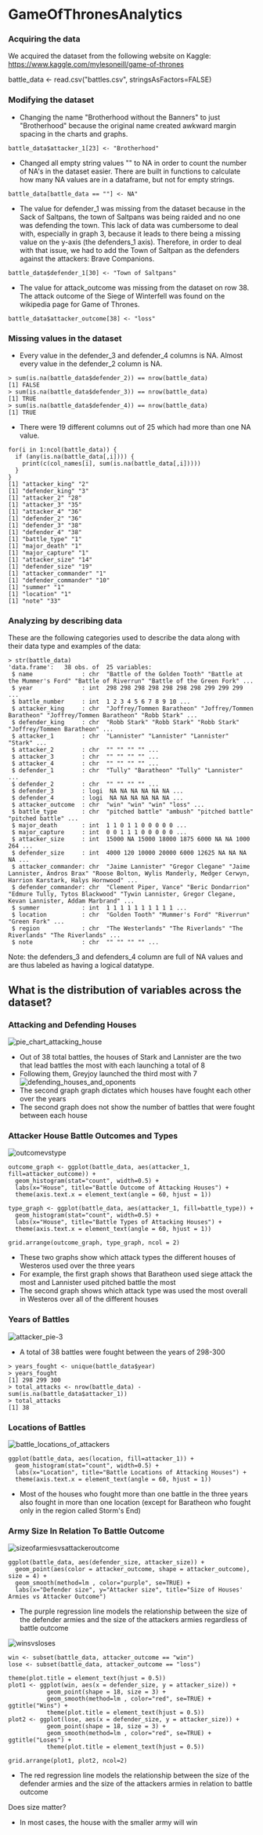# GameOfThronesAnalytics

### Acquiring the data
We acquired the dataset from the following website on Kaggle: https://www.kaggle.com/mylesoneill/game-of-thrones

battle_data <- read.csv("battles.csv", stringsAsFactors=FALSE)

### Modifying the dataset
* Changing the name "Brotherhood without the Banners" to just "Brotherhood" because the original name created awkward margin spacing in the charts and graphs. 
```{r }
battle_data$attacker_1[23] <- "Brotherhood"
```

* Changed all empty string values "" to NA in order to count the number of NA's in the dataset easier. There are built in functions to calculate how many NA values are in a dataframe, but not for empty strings. 
```{r }
battle_data[battle_data == ""] <- NA"
```

* The value for defender_1 was missing from the dataset because in the Sack of Saltpans, the town of Saltpans was being raided and no one was defending the town. This lack of data was cumbersome to deal with, especially in graph 3, because it leads to there being a missing value on the y-axis (the defenders_1 axis). Therefore, in order to deal with that issue, we had to add the Town of Saltpan as the defenders against the attackers: Brave Companions. 
```{r }
battle_data$defender_1[30] <- "Town of Saltpans"
```

* The value for attack_outcome was missing from the dataset on row 38. The attack outcome of the Siege of Winterfell was found on the wikipedia page for Game of Thrones. 
```{r }
battle_data$attacker_outcome[38] <- "loss"
```
 
### Missing values in the dataset
* Every value in the defender_3 and defender_4 columns is NA. Almost every value in the defender_2 column is NA. 
```{r}
> sum(is.na(battle_data$defender_2)) == nrow(battle_data)
[1] FALSE
> sum(is.na(battle_data$defender_3)) == nrow(battle_data)
[1] TRUE
> sum(is.na(battle_data$defender_4)) == nrow(battle_data)
[1] TRUE
```
* There were 19 different columns out of 25 which had more than one NA value. 
```{r}
for(i in 1:ncol(battle_data)) {
  if (any(is.na(battle_data[,i]))) {
    print(c(col_names[i], sum(is.na(battle_data[,i]))))
  }
}
[1] "attacker_king" "2"            
[1] "defender_king" "3"            
[1] "attacker_2" "28"        
[1] "attacker_3" "35"        
[1] "attacker_4" "36"        
[1] "defender_2" "36"        
[1] "defender_3" "38"        
[1] "defender_4" "38"        
[1] "battle_type" "1"          
[1] "major_death" "1"          
[1] "major_capture" "1"            
[1] "attacker_size" "14"           
[1] "defender_size" "19"           
[1] "attacker_commander" "1"                 
[1] "defender_commander" "10"                
[1] "summer" "1"     
[1] "location" "1"       
[1] "note" "33"  
```

### Analyzing by describing data 

These are the following categories used to describe the data along with their data type and examples of the data: 
```{r}
> str(battle_data)
'data.frame':	38 obs. of  25 variables:
 $ name              : chr  "Battle of the Golden Tooth" "Battle at the Mummer's Ford" "Battle of Riverrun" "Battle of the Green Fork" ...
 $ year              : int  298 298 298 298 298 298 298 299 299 299 ...
 $ battle_number     : int  1 2 3 4 5 6 7 8 9 10 ...
 $ attacker_king     : chr  "Joffrey/Tommen Baratheon" "Joffrey/Tommen Baratheon" "Joffrey/Tommen Baratheon" "Robb Stark" ...
 $ defender_king     : chr  "Robb Stark" "Robb Stark" "Robb Stark" "Joffrey/Tommen Baratheon" ...
 $ attacker_1        : chr  "Lannister" "Lannister" "Lannister" "Stark" ...
 $ attacker_2        : chr  "" "" "" "" ...
 $ attacker_3        : chr  "" "" "" "" ...
 $ attacker_4        : chr  "" "" "" "" ...
 $ defender_1        : chr  "Tully" "Baratheon" "Tully" "Lannister" ...
 $ defender_2        : chr  "" "" "" "" ...
 $ defender_3        : logi  NA NA NA NA NA NA ...
 $ defender_4        : logi  NA NA NA NA NA NA ...
 $ attacker_outcome  : chr  "win" "win" "win" "loss" ...
 $ battle_type       : chr  "pitched battle" "ambush" "pitched battle" "pitched battle" ...
 $ major_death       : int  1 1 0 1 1 0 0 0 0 0 ...
 $ major_capture     : int  0 0 1 1 1 0 0 0 0 0 ...
 $ attacker_size     : int  15000 NA 15000 18000 1875 6000 NA NA 1000 264 ...
 $ defender_size     : int  4000 120 10000 20000 6000 12625 NA NA NA NA ...
 $ attacker_commander: chr  "Jaime Lannister" "Gregor Clegane" "Jaime Lannister, Andros Brax" "Roose Bolton, Wylis Manderly, Medger Cerwyn, Harrion Karstark, Halys Hornwood" ...
 $ defender_commander: chr  "Clement Piper, Vance" "Beric Dondarrion" "Edmure Tully, Tytos Blackwood" "Tywin Lannister, Gregor Clegane, Kevan Lannister, Addam Marbrand" ...
 $ summer            : int  1 1 1 1 1 1 1 1 1 1 ...
 $ location          : chr  "Golden Tooth" "Mummer's Ford" "Riverrun" "Green Fork" ...
 $ region            : chr  "The Westerlands" "The Riverlands" "The Riverlands" "The Riverlands" ...
 $ note              : chr  "" "" "" "" ...
 ```
 
 Note: the defenders_3 and defenders_4 column are full of NA values and are thus labeled as having a logical datatype. 
 
 ## What is the distribution of variables across the dataset?

### Attacking and Defending Houses
![pie_chart_attacking_house](https://user-images.githubusercontent.com/8938974/42578080-c96740a4-84f3-11e8-9882-51eccbbb7a1d.png)
* Out of 38 total battles, the houses of Stark and Lannister are the two that lead battles the most with each launching a total of 8
* Following them, Greyjoy launched the third most with 7
![defending_houses_and_oponents](https://user-images.githubusercontent.com/8938974/43089964-133fd770-8e74-11e8-924e-2177ccddb036.jpeg)
* The second graph graph dictates which houses have fought each other over the years 
* The second graph does not show the number of battles that were fought between each house

### Attacker House Battle Outcomes and Types
![outcomevstype](https://user-images.githubusercontent.com/8938974/43089100-d5e4667c-8e71-11e8-83a6-66702974c8c7.jpeg)
```{r } 
outcome_graph <- ggplot(battle_data, aes(attacker_1, fill=attacker_outcome)) +
  geom_histogram(stat="count", width=0.5) +
  labs(x="House", title="Battle Outcome of Attacking Houses") +
  theme(axis.text.x = element_text(angle = 60, hjust = 1))

type_graph <- ggplot(battle_data, aes(attacker_1, fill=battle_type)) +
  geom_histogram(stat="count", width=0.5) +
  labs(x="House", title="Battle Types of Attacking Houses") +
  theme(axis.text.x = element_text(angle = 60, hjust = 1))

grid.arrange(outcome_graph, type_graph, ncol = 2)
```

* These two graphs show which attack types the different houses of Westeros used over the three years
* For example, the first graph shows that Baratheon used siege attack the most and Lannister used pitched battle the most
* The second graph shows which attack type was used the most overall in Westeros over all of the different houses

### Years of Battles
![attacker_pie-3](https://user-images.githubusercontent.com/8938974/42729836-4a7e5742-87b3-11e8-99e2-22ebc55683c8.png)

* A total of 38 battles were fought between the years of 298-300
```{r} 
> years_fought <- unique(battle_data$year)
> years_fought
[1] 298 299 300 
> total_attacks <- nrow(battle_data) - sum(is.na(battle_data$attacker_1))
> total_attacks
[1] 38
```

### Locations of Battles
![battle_locations_of_attackers](https://user-images.githubusercontent.com/8938974/43093825-2ca53646-8e7f-11e8-816d-8ab068d2c902.jpeg)
```{r }
ggplot(battle_data, aes(location, fill=attacker_1)) +
  geom_histogram(stat="count", width=0.5) +
  labs(x="Location", title="Battle Locations of Attacking Houses") +
  theme(axis.text.x = element_text(angle = 60, hjust = 1))
```
* Most of the houses who fought more than one battle in the three years also fought in more than one location (except for Baratheon who fought only in the region called Storm's End)

### Army Size In Relation To Battle Outcome
![sizeofarmiesvsattackeroutcome](https://user-images.githubusercontent.com/8938974/43091322-c4bc03fe-8e77-11e8-98e5-28c7fa891d7e.jpeg)
```{r }
ggplot(battle_data, aes(defender_size, attacker_size)) +
  geom_point(aes(color = attacker_outcome, shape = attacker_outcome), size = 4) +
  geom_smooth(method=lm , color="purple", se=TRUE) + 
  labs(x="Defender size", y="Attacker size", title="Size of Houses' Armies vs Attacker Outcome") 
```
* The purple regression line models the relationship between the size of the defender armies and the size of the attackers armies regardless of battle outcome

![winsvsloses](https://user-images.githubusercontent.com/8938974/43087953-05908f02-8e6f-11e8-864e-2c09948ccf4f.jpeg)

```{r }
win <- subset(battle_data, attacker_outcome == "win")
lose <- subset(battle_data, attacker_outcome == "loss")

theme(plot.title = element_text(hjust = 0.5))
plot1 <- ggplot(win, aes(x = defender_size, y = attacker_size)) + 
           geom_point(shape = 18, size = 3) + 
           geom_smooth(method=lm , color="red", se=TRUE) + ggtitle("Wins") + 
           theme(plot.title = element_text(hjust = 0.5))
plot2 <- ggplot(lose, aes(x = defender_size, y = attacker_size)) + 
           geom_point(shape = 18, size = 3) + 
           geom_smooth(method=lm , color="red", se=TRUE) + ggtitle("Loses") + 
           theme(plot.title = element_text(hjust = 0.5))
           
grid.arrange(plot1, plot2, ncol=2)
```
* The red regression line models the relationship between the size of the defender armies and the size of the attackers armies in relation to battle outcome

Does size matter?
* In most cases, the house with the smaller army will win


